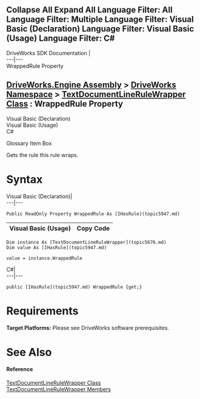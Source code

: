        

 Collapse All Expand All  Language Filter: All  Language Filter: Multiple  Language Filter: Visual Basic (Declaration) Language Filter: Visual Basic (Usage) Language Filter: C#  
---  
DriveWorks SDK Documentation  |   
---|---  
WrappedRule Property   
  
[DriveWorks.Engine Assembly](topic2156.md) > [DriveWorks Namespace](topic2159.md) > [TextDocumentLineRuleWrapper Class](topic5676.md) : WrappedRule Property  
---  
  
Visual Basic (Declaration)    
Visual Basic (Usage)    
C# 

Glossary Item Box

Gets the rule this rule wraps. 

# Syntax

Visual Basic (Declaration)|   
---|---  
      
    
    Public ReadOnly Property WrappedRule As [IHasRule](topic5947.md)  
  
Visual Basic (Usage)| Copy Code  
---|---  
      
    
    Dim instance As [TextDocumentLineRuleWrapper](topic5676.md)
    Dim value As [IHasRule](topic5947.md)
     
    value = instance.WrappedRule  
  
C#|   
---|---  
      
    
    public [IHasRule](topic5947.md) WrappedRule {get;}  
  
# Requirements

**Target Platforms:** Please see DriveWorks software prerequisites.

# See Also

#### Reference

[TextDocumentLineRuleWrapper Class](topic5676.md)   
[TextDocumentLineRuleWrapper Members](topic5677.md)


